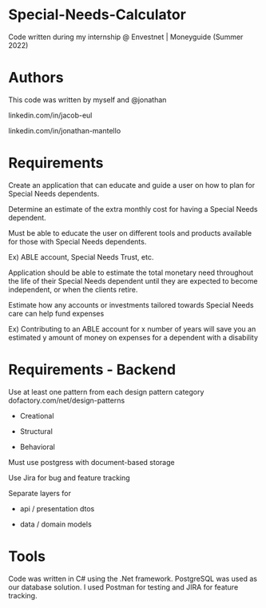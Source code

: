 # Special-Needs-Calculator
Code written during my internship @ Envestnet | Moneyguide (Summer 2022)

# Authors
This code was written by myself and @jonathan

linkedin.com/in/jacob-eul

linkedin.com/in/jonathan-mantello

# Requirements
Create an application that can educate and guide a user on how to plan for Special Needs dependents.

Determine an estimate of the extra monthly cost for having a Special Needs dependent.

Must be able to educate the user on different tools and products available for those with Special Needs dependents.

 Ex) ABLE account, Special Needs Trust, etc.

Application should be able to estimate the total monetary need throughout the life of their Special Needs dependent until they are expected to become independent, or when the clients retire.

Estimate how any accounts or investments tailored towards Special Needs care can help fund expenses

 Ex) Contributing to an ABLE account for x number of years will save you an estimated y amount of money on expenses for a dependent with a disability

# Requirements - Backend
Use at least one pattern from each design pattern category dofactory.com/net/design-patterns
 
 - Creational

 - Structural

 - Behavioral

Must use postgress with document-based storage

Use Jira for bug and feature tracking

Separate layers for

 - api / presentation dtos

 - data / domain models

# Tools
Code was written in C# using the .Net framework. PostgreSQL was used as our database solution. I used Postman for testing and JIRA for feature tracking.
